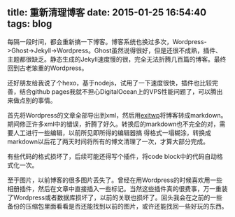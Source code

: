 title: 重新清理博客
date: 2015-01-25 16:54:40
tags: blog
---

每隔一段时间，都会重新搞一下博客。博客系统也换过多次，Wordpress->Ghost->Jekyll->Wordpress。Ghost虽然说得很好，但是还很不成熟，插件、主题都很缺乏。静态生成的Jekyll速度慢的很，完全无法折腾几百篇的博客。最终回到古老笨重的Wordpress。

还好朋友给我说了个hexo，基于nodejs，试用了一下速度很快，插件也比较完善，结合github pages我就不担心DigitalOcean上的VPS性能问题了，可以腾出来做点别的事情。

首先将Wordpress的文章全部导出到xml，然后用[exitwp](https://github.com/thomasf/exitwp)将博客转成markdown。期间修正许多xml中的错误，折腾了好久。转换后的markdown也不完全的对，需要人工进行一些编辑，以前所见即所得的编辑器搞
得格式一塌糊涂，转换成markdown以后花了两天时间将所有的博文清理了一次，才算大部分完成。

有些代码的格式损坏了，后续可能还得写个插件，将code block中的代码自动格式化一次。

至于图片，以前博客的很多图片丢失了。曾经在用Wordpress的时候喜欢用一些相册插件，然后在文章中直接插入一些标记。当然这些插件真的很费事，万一重装了Wordpress或者数据库损坏了，以前的关联也损坏了。回头我会在之前的一些备份的压缩包里面看看是否还能找到以前的图片，或许还能找回一些好玩的东西。


